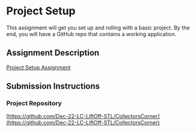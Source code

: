 # Project Setup
This assignment will get you set up and rolling with a basic project. By the end, you will have a GitHub repo that contains a working application.

## Assignment Description
[Project Setup Assignment](https://education.launchcode.org/liftoff/modules/assignments/project-setup)

## Submission Instructions

### Project Repository
[https://github.com/Dec-22-LC-LiftOff-STL/CollectorsCorner](https://github.com/Dec-22-LC-LiftOff-STL/CollectorsCorner)